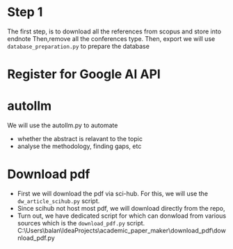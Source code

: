 

# Step 1
The first step, is to download all the references from scopus and store into endnote
Then,remove all the conferences type.
Then, export
we will use `database_preparation.py` to prepare the database

# Register for Google AI API

# autollm
We will use the autollm.py to automate
- whether the abstract is relavant to the topic
- analyse the methodology, finding gaps, etc

# Download pdf
- First we will download the pdf via sci-hub. For this, we will use the `dw_article_scihub.py` script.
- Since scihub not host most pdf, we will download directly from the repo,
- Turn out, we have dedicated script for which can donwload from various sources which is the `download_pdf.py` script.
  C:\Users\balan\IdeaProjects\academic_paper_maker\download_pdf\download_pdf.py